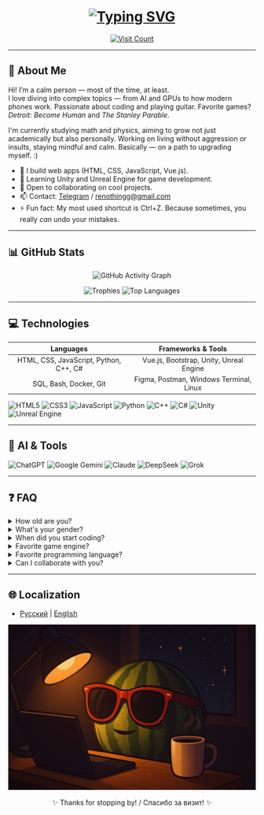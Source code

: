 <h1 align="center">
  <a href="https://git.io/typing-svg"><img src="https://readme-typing-svg.demolab.com?font=Consolas&weight=900&size=40&pause=1000&color=00F716&background=18181800&center=true&vCenter=true&random=true&width=500&lines=Welcome+to+my+GitHub" alt="Typing SVG" /></a>
</h1>
<p align="center">
  <a href="https://github.com/renothingg">
    <img src="https://count.getloli.com/get/@renothingg?theme=rule34" alt="Visit Count" />
  </a>
</p>

---

## 🚀 About Me
Hi! I’m a calm person — most of the time, at least.  
I love diving into complex topics — from AI and GPUs to how modern phones work. Passionate about coding and playing guitar. Favorite games? *Detroit: Become Human* and *The Stanley Parable*.

I'm currently studying math and physics, aiming to grow not just academically but also personally. Working on living without aggression or insults, staying mindful and calm. Basically — on a path to upgrading myself. :)

* 🔭 I build web apps (HTML, CSS, JavaScript, Vue.js).
* 🌱 Learning Unity and Unreal Engine for game development.
* 👯 Open to collaborating on cool projects.
* 📫 Contact: [Telegram](https://t.me/ReNothingg) / [renothingg@gmail.com](mailto:renothingg@gmail.com)
* ⚡ Fun fact: My most used shortcut is Ctrl+Z. Because sometimes, you really *can* undo your mistakes.

---

## 📊 GitHub Stats

<p align="center">
  <img src="https://github-readme-activity-graph.vercel.app/graph?username=renothingg&bg_color=0d1117&color=58a6ff&line=58a6ff&point=58a6ff&area=true&area_color=161b22&radius=8&hide_border=true" alt="GitHub Activity Graph" />
</p>

<p align="center">
  <img src="https://github-profile-trophy.vercel.app/?username=renothingg&theme=onedark&no-bg=true&no-frame=true&margin-w=10&margin-h=10" alt="Trophies" />
  <img src="https://github-readme-stats.vercel.app/api/top-langs/?username=renothingg&layout=compact&langs_count=6&theme=onedark&hide_border=true" alt="Top Languages" />
</p>

---

## 💻 Technologies

|               Languages               |        Frameworks & Tools         |
| :----------------------------------: | :-------------------------------: |
| HTML, CSS, JavaScript, Python, C++, C# | Vue.js, Bootstrap, Unity, Unreal Engine |
|        SQL, Bash, Docker, Git        | Figma, Postman, Windows Terminal, Linux |

![HTML5](https://img.shields.io/badge/HTML5-E34F26?style=for-the-badge&logo=html5)
![CSS3](https://img.shields.io/badge/CSS3-1572B6?style=for-the-badge&logo=css3)
![JavaScript](https://img.shields.io/badge/JavaScript-F7DF1E?style=for-the-badge&logo=javascript)
![Python](https://img.shields.io/badge/Python-3776AB?style=for-the-badge&logo=python)
![C++](https://img.shields.io/badge/C++-00599C?style=for-the-badge&logo=c%2B%2B)
![C#](https://img.shields.io/badge/C%23-239120?style=for-the-badge&logo=c-sharp)
![Unity](https://img.shields.io/badge/Unity-000000?style=for-the-badge&logo=unity)
![Unreal Engine](https://img.shields.io/badge/Unreal_Engine-0E1128?style=for-the-badge&logo=unrealengine)

---

## 🤖 AI & Tools

![ChatGPT](https://img.shields.io/badge/ChatGPT-74AA9C?style=for-the-badge&logo=openai)
![Google Gemini](https://img.shields.io/badge/Google_Gemini-8E75B2?style=for-the-badge&logo=google)
![Claude](https://img.shields.io/badge/Claude-000000?style=for-the-badge&logo=anthropic)
![DeepSeek](https://img.shields.io/badge/DeepSeek-0066FF?style=for-the-badge&logo=deepseek)
![Grok](https://img.shields.io/badge/Grok-000000?style=for-the-badge&logo=grok)

---

## ❓ FAQ

<details>
  <summary>How old are you?</summary>
  Old enough to know `while(true)` is a bad idea — but still not old enough to stop using it.
</details>

<details>
  <summary>What's your gender?</summary>
  I have an entrance and an exit — so I guess I'm... double-sided? The question is open, but I'm functional!
</details>

<details>
  <summary>When did you start coding?</summary>
  Since 2015. Things were simpler back then — HTML didn’t pretend to be a full-fledged language, and I still believed frontend and backend could be friends.
</details>

<details>
  <summary>Favorite game engine?</summary>
  The one where the scene doesn’t collapse because of a missing collider. But generally — Unity (at least before it started charging for every character jump).
</details>

<details>
  <summary>Favorite programming language?</summary>
  C# — it’s like IKEA: everything’s in place, nice and tidy… until you try to assemble it in production.  
  Python also gets some love — it's like slippers: comfy, warm… but not ideal for the street.
</details>

<details>
  <summary>Can I collaborate with you?</summary>
  Absolutely! Just pass the trial first: configure Git without Googling, and survive code review — from your past self.
</details>

---

## 🌐 Localization

* [Русский](README.md) | [English](lang\README-en.md)

![Render1](render1.png)
<p align="center">✨ Thanks for stopping by! / Спасибо за визит! ✨</p>
